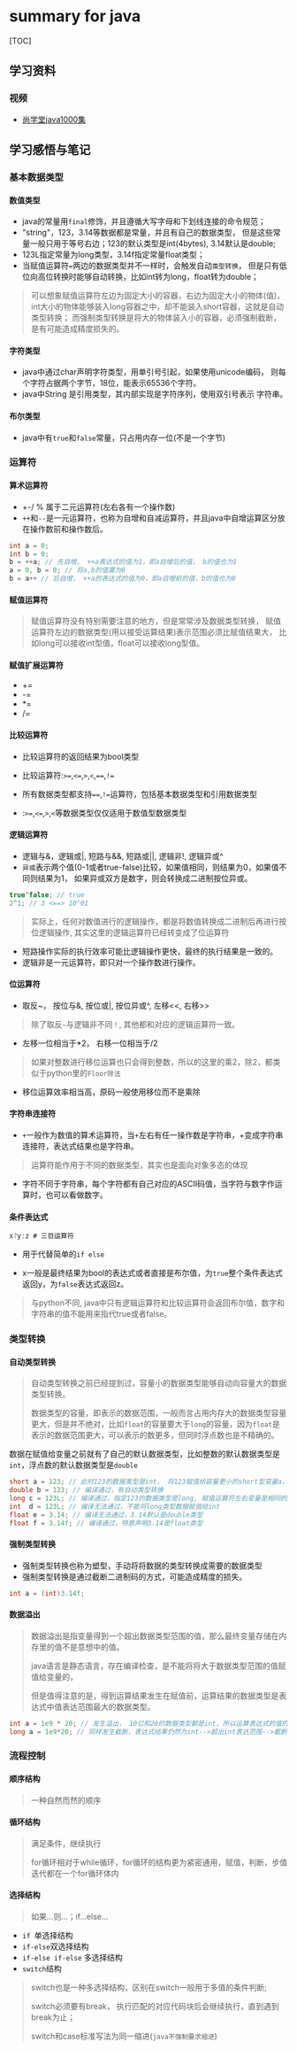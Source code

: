 # summary for java

[TOC]


## 学习资料

### 视频
- [尚学堂java1000集](https://www.bilibili.com/video/av59676843?from=search&seid=621325440879512395)


## 学习感悟与笔记

### 基本数据类型

#### 数值类型

* java的常量用`final`修饰，并且遵循大写字母和下划线连接的命令规范；
* "string"，123，3.14等数据都是常量，并且有自己的数据类型，
但是这些常量一般只用于等号右边；123的默认类型是int(4bytes),
3.14默认是double;
* 123L指定常量为long类型，3.14f指定常量float类型；
* 当赋值运算符`=`两边的数据类型并不一样时，会触发自动`类型转换`，
但是只有低位向高位转换时能够自动转换，比如int转为long，float转为double；
> 可以想象赋值运算符左边为固定大小的容器，右边为固定大小的物体(值)，
int大小的物体能够装入long容器之中，却不能装入short容器，这就是自动类型转换；
而强制类型转换是将大的物体装入小的容器，必须强制截断，是有可能造成精度损失的。

#### 字符类型
* java中通过char声明字符类型，用单引号引起，如果使用unicode编码，
则每个字符占据两个字节，18位，能表示65536个字符。
* java中String 是引用类型，其内部实现是字符序列，使用双引号表示
字符串。


#### 布尔类型
* java中有`true`和`false`常量，只占用内存一位(不是一个字节)

### 运算符

#### 算术运算符

* +-/ % 属于二元运算符(左右各有一个操作数)
* `++`和`--`是一元运算符，也称为自增和自减运算符，并且java中自增运算区分放在操作数前和操作数后。

```java
int a = 0;
int b = 0;
b = ++a; // 先自增， ++a表达式的值为1，即a自增后的值， b的值也为1
a = 0, b = 0; // 将a,b的值置为0
b = a++ // 后自增， ++a的表达式的值为0，即a自增前的值，b的值也为0
```

#### 赋值运算符
> 赋值运算符没有特别需要注意的地方，但是常常涉及数据类型转换，
赋值运算符左边的数据类型(用以接受运算结果)表示范围必须比赋值结果大，
比如long可以接收int型值，float可以接收long型值。

#### 赋值扩展运算符

* +=
* -=
* *=
* /=

#### 比较运算符

* 比较运算符的返回结果为bool类型
* 比较运算符:`>=`,`<=`,`>`,`<`,`==`,`!=`

* 所有数据类型都支持`==`,`!=`运算符，包括基本数据类型和引用数据类型
* :`>=`,`<=`,`>`,`<`等数据类型仅仅适用于数值型数据类型

#### 逻辑运算符

* 逻辑与&，逻辑或|, 短路与&&, 短路或||, 逻辑非!, 逻辑异或^
* `异或`表示两个值(0-1或者true-false)比较，如果值相同，则结果为0，如果值不同则结果为1， 如果异或双方是数字，则会转换成二进制按位异或。

```java
true^false; // true
2^1; // 3 <==> 10^01
```

> 实际上，任何对数值进行的逻辑操作，都是将数值转换成二进制后再进行按位逻辑操作, 其实这里的逻辑运算符已经转变成了位运算符

* 短路操作实际的执行效率可能比逻辑操作更快，最终的执行结果是一致的。
* 逻辑非是一元运算符，即只对一个操作数进行操作。

#### 位运算符

* 取反~， 按位与&, 按位或|, 按位异或^,  左移<<, 右移>>

> 除了取反`~`与逻辑非不同`！`, 其他都和对应的逻辑运算符一致。

* 左移一位相当于*2， 右移一位相当于/2

> 如果对整数进行移位运算也只会得到整数，所以的这里的乘2，除2，都类似于python里的`Floor除法`

* 移位运算效率相当高，原码一般使用移位而不是乘除

#### 字符串连接符

* `+`一般作为数值的算术运算符，当`+`左右有任一操作数是字符串，+变成字符串连接符，表达式结果也是字符串。

> 运算符能作用于不同的数据类型，其实也是面向对象多态的体现

* 字符不同于字符串，每个字符都有自己对应的ASCII码值，当字符与数字作运算时，也可以看做数字。

#### 条件表达式

```java
x?y:z # 三目运算符
```

* 用于代替简单的`if else`

* x一般是最终结果为bool的表达式或者直接是布尔值，为`true`整个条件表达式返回y，为`false`表达式返回z。

> 与python不同, java中只有逻辑运算符和比较运算符会返回布尔值，数字和字符串的值不能用来指代true或者false。

### 类型转换

#### 自动类型转换

> 自动类型转换之前已经提到过，容量小的数据类型能够自动向容量大的数据类型转换。
>
> 数据类型的容量，即表示的数据范围，一般而言占用内存大的数据类型容量更大，但是并不绝对，比如`float`的容量要大于`long`的容量，因为`float`是表示的数据范围更大，可以表示的数更多，但同时浮点数也是不精确的。

数据在赋值给变量之前就有了自己的默认数据类型，比如整数的默认数据类型是`int`，浮点数的默认数据类型是`double`

```java
short a = 123; // 此时123的数据类型是int， 将123赋值给容量更小的short型变量a，是无法自动类型转换的，所以这是编译不通过的。
double b = 123; // 编译通过，有自动类型转换
long c = 123L; // 编译通过，指定123的数据类型是long, 赋值运算符左右变量是相同的数据类型， 建议使用大写L
int  d = 123L; // 编译无法通过，不能将long类型数据赋值给int
float e = 3.14; // 编译无法通过，3.14默认是double类型
float f = 3.14f; // 编译通过，特意声明3.14是float类型
```

#### 强制类型转换

* 强制类型转换也称为塑型，手动将将数据的类型转换成需要的数据类型
* 强制类型转换是通过截断二进制码的方式，可能造成精度的损失。

```java
int a = (int)3.14f;
```



#### 数据溢出

> 数据溢出是指变量得到一个超出数据类型范围的值，那么最终变量存储在内存里的值不是意想中的值。
>
> java语言是静态语言，存在编译检查，是不能将将大于数据类型范围的值赋值给变量的，
>
> 但是值得注意的是，得到运算结果发生在赋值前，运算结果的数据类型是表达式中值表达范围最大的数据类型。

```java
int a = 1e9 * 20; // 发生溢出， 10亿和20的数据类型都是int，所以运算表达式的值的数据类型也是int，但是10亿乘以20超出了int的数值范围(正负20亿左右)，所以会截断计算结果以能放进int的表达范围范围
long a = 1e9*20; // 同样发生截断，表达式结果仍然为int-->超出int表达范围-->截断--> 赋值给long类型变量，发生自动类型转换
```

### 流程控制



#### 顺序结构

> 一种自然而然的顺序 

#### 循环结构

>满足条件，继续执行
>
>for循环相对于while循环，for循环的结构更为紧密通用，赋值，判断，步值迭代都在一个for循环体内

####  选择结构

> 如果...则...；if...else...

* `if `单选择结构
* `if-else`双选择结构
* `if-else if-else` 多选择结构
* `switch`结构

> switch也是一种多选择结构，区别在switch一般用于多值的条件判断;
>
> switch必须要有break， 执行匹配的对应代码块后会继续执行，直到遇到break为止；
>
> switch和case标准写法为同一缩进(`java不强制要求缩进`)